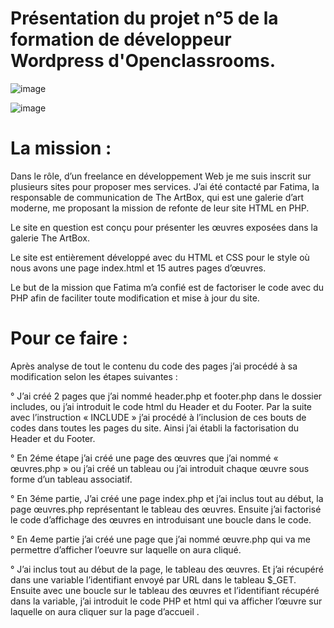 # Présentation du projet n°5 de la formation de développeur Wordpress d'Openclassrooms.

![image](https://github.com/user-attachments/assets/53ac46e5-fb77-49ae-ac3f-db1a97a53674)

![image](https://github.com/user-attachments/assets/ff05bd4c-892e-4116-9c91-34e3180569cb)

# La mission :

Dans le rôle, d’un freelance en développement Web je me suis inscrit sur plusieurs sites pour proposer mes services. J’ai été contacté par Fatima, la responsable de communication de The ArtBox, qui est une galerie d’art moderne, me proposant la mission de refonte de leur site HTML en PHP.

Le site en question est conçu pour présenter les œuvres exposées dans la galerie The ArtBox.

Le site est entièrement développé avec du HTML et CSS pour le style où nous avons une page index.html et 15 autres pages d’œuvres.

Le but de la mission que Fatima m’a confié est de factoriser le code avec du PHP afin de faciliter toute modification et mise à jour du site.

# Pour ce faire :

Après analyse de tout le contenu du code des pages j’ai procédé à sa modification selon les étapes suivantes :

° J’ai créé 2 pages que j’ai nommé header.php et footer.php dans le dossier includes, ou j’ai introduit le code html du Header et du Footer. Par la suite avec l’instruction « INCLUDE » j’ai procédé à l’inclusion de ces bouts de codes dans toutes les pages du site.
  Ainsi j’ai établi la factorisation du Header et du Footer.

° En 2éme étape j’ai créé une page des œuvres que j’ai nommé « œuvres.php » ou j’ai créé un tableau ou j’ai introduit chaque œuvre sous forme d’un tableau associatif.

° En 3éme partie, J’ai créé une page index.php et j’ai inclus tout au début, la page œuvres.php représentant le tableau des œuvres. Ensuite j’ai factorisé le code d’affichage des œuvres en introduisant une boucle dans le code.

° En 4eme partie j’ai créé une page que j’ai nommé œuvre.php qui va me permettre d’afficher l’oeuvre sur laquelle on aura cliqué.

° J’ai inclus tout au début de la page, le tableau des œuvres. Et j’ai récupéré dans une variable  l’identifiant envoyé par URL dans le tableau $_GET.
  Ensuite avec une boucle sur le tableau des œuvres et l’identifiant récupéré dans la variable, j’ai introduit le code PHP et html qui va afficher l’œuvre sur laquelle on aura cliquer sur la page d’accueil .

